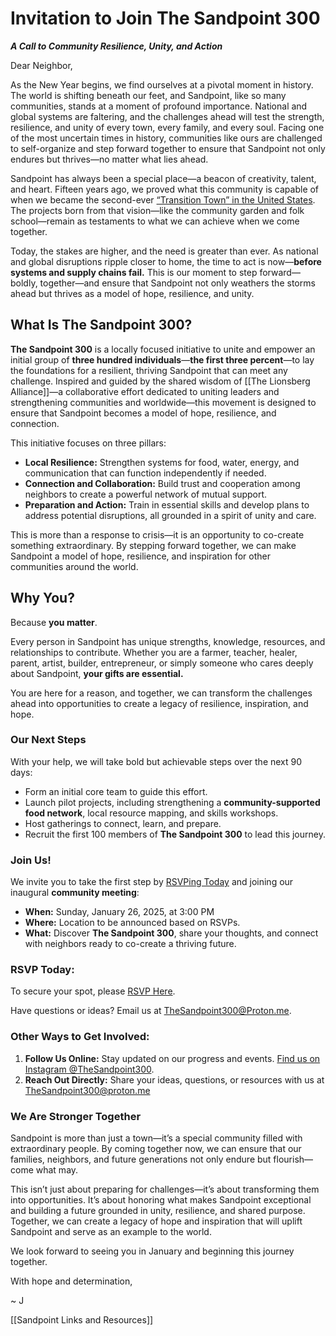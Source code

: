 # Invitation to Join The Sandpoint 300
***A Call to Community Resilience, Unity, and Action***

Dear Neighbor, 

As the New Year begins, we find ourselves at a pivotal moment in history. The world is shifting beneath our feet, and Sandpoint, like so many communities, stands at a moment of profound importance. National and global systems are faltering, and the challenges ahead will test the strength, resilience, and unity of every town, every family, and every soul. Facing one of the most uncertain times in history, communities like ours are challenged to self-organize and step forward together to ensure that Sandpoint not only endures but thrives—no matter what lies ahead. 

Sandpoint has always been a special place—a beacon of creativity, talent, and heart. Fifteen years ago, we proved what this community is capable of when we became the second-ever [“Transition Town” in the United States](https://sandpointonline.com/sandpointmag/sms09/transition_initiative.html). The projects born from that vision—like the community garden and folk school—remain as testaments to what we can achieve when we come together.

Today, the stakes are higher, and the need is greater than ever. As national and global disruptions ripple closer to home, the time to act is now—**before systems and supply chains fail.** This is our moment to step forward—boldly, together—and ensure that Sandpoint not only weathers the storms ahead but thrives as a model of hope, resilience, and unity.

## **What Is The Sandpoint 300?**

**The Sandpoint 300** is a locally focused initiative to unite and empower an initial group of **three hundred individuals**—**the first three percent**—to lay the foundations for a resilient, thriving Sandpoint that can meet any challenge. Inspired and guided by the shared wisdom of [[The Lionsberg Alliance]]—a collaborative effort dedicated to uniting leaders and strengthening communities and worldwide—this movement is designed to ensure that Sandpoint becomes a model of hope, resilience, and connection.

This initiative focuses on three pillars:

- **Local Resilience:** Strengthen systems for food, water, energy, and communication that can function independently if needed.
- **Connection and Collaboration:** Build trust and cooperation among neighbors to create a powerful network of mutual support.
- **Preparation and Action:** Train in essential skills and develop plans to address potential disruptions, all grounded in a spirit of unity and care.

This is more than a response to crisis—it is an opportunity to co-create something extraordinary. By stepping forward together, we can make Sandpoint a model of hope, resilience, and inspiration for other communities around the world.

## **Why You?**

Because **you matter**.

Every person in Sandpoint has unique strengths, knowledge, resources, and relationships to contribute. Whether you are a farmer, teacher, healer, parent, artist, builder, entrepreneur, or simply someone who cares deeply about Sandpoint, **your gifts are essential.**

You are here for a reason, and together, we can transform the challenges ahead into opportunities to create a legacy of resilience, inspiration, and hope.

### **Our Next Steps**

With your help, we will take bold but achievable steps over the next 90 days:

- Form an initial core team to guide this effort.
- Launch pilot projects, including strengthening a **community-supported food network**, local resource mapping, and skills workshops. 
- Host gatherings to connect, learn, and prepare.
- Recruit the first 100 members of **The Sandpoint 300** to lead this journey.

### **Join Us!**

We invite you to take the first step by [RSVPing Today](https://docs.google.com/forms/d/e/1FAIpQLScTjjY0HdVXpnXEhN1uxFDXFCCbd4UUZR2nAnklKfFKoYfrcw/viewform?usp=dialog) and joining our inaugural **community meeting**:

- **When:** Sunday, January 26, 2025, at 3:00 PM
- **Where:** Location to be announced based on RSVPs.
- **What:** Discover **The Sandpoint 300**, share your thoughts, and connect with neighbors ready to co-create a thriving future.

### **RSVP Today:**

To secure your spot, please [RSVP Here](https://docs.google.com/forms/d/e/1FAIpQLScTjjY0HdVXpnXEhN1uxFDXFCCbd4UUZR2nAnklKfFKoYfrcw/viewform?usp=dialog).

Have questions or ideas? Email us at TheSandpoint300@Proton.me.

### **Other Ways to Get Involved:**

1. **Follow Us Online:** Stay updated on our progress and events. [Find us on Instagram @TheSandpoint300](https://www.instagram.com/thesandpoint300?igsh=MTk2YXhrOWRuemN4dg%3D%3D&utm_source=qr).   
2. **Reach Out Directly:** Share your ideas, questions, or resources with us at TheSandpoint300@proton.me  

### **We Are Stronger Together**

Sandpoint is more than just a town—it’s a special community filled with extraordinary people. By coming together now, we can ensure that our families, neighbors, and future generations not only endure but flourish—come what may. 

This isn’t just about preparing for challenges—it’s about transforming them into opportunities. It’s about honoring what makes Sandpoint exceptional and building a future grounded in unity, resilience, and shared purpose. Together, we can create a legacy of hope and inspiration that will uplift Sandpoint and serve as an example to the world.

We look forward to seeing you in January and beginning this journey together.

With hope and determination,

~ J

[[Sandpoint Links and Resources]]  

